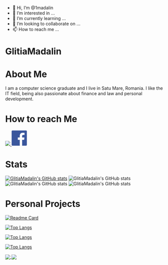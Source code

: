 - 👋 Hi, I’m @1madalin
- 👀 I’m interested in ...
- 🌱 I’m currently learning ...
- 💞️ I’m looking to collaborate on ...
- 📫 How to reach me ...

<!---
1madalin/1madalin is a ✨ special ✨ repository because its `README.md` (this file) appears on your GitHub profile.
You can click the Preview link to take a look at your changes.
--->
# GlitiaMadalin  

# About Me
 I am a computer science graduate and I live in Satu Mare, Romania. 
 I like the IT field, being also passionate about finance and law and personal development.
 
 
# How to reach Me
<a href="https://www.linkedin.com/in/madalin-glitia-b25388212/" >
   <img src="LinkedInLogo.png.ico" width="auto" height="50px" />
 </a>
 <a href="https://www.facebook.com/glitia.madalin/" >
   <img src="FacebookLogo.png.png" width="auto" height="50px" />
 </a>
 
 
# Stats
[![GlitiaMadalin's GitHub stats](https://github-readme-stats.vercel.app/api?username=GlitiaMadalin)](https://github.com/GlitiaMadalin/Test1.1.git)
 ![GlitiaMadalin's GitHub stats](https://github-readme-stats.vercel.app/api?username=GlitiaMadalin&count_private=true)
 ![GlitiaMadalin's GitHub stats](https://github-readme-stats.vercel.app/api?username=GlitiaMadalin&show_icons=true)
 ![GlitiaMadalin's GitHub stats](https://github-readme-stats.vercel.app/api?username=GlitiaMadalin&show_icons=true&theme=radical)


# Personal Projects

[![Readme Card](https://github-readme-stats.vercel.app/api/pin/?username=GlitiaMadalin&repo=github-readme-stats)](https://github.com/GlitiaMadalin/github-readme-stats)

[![Top Langs](https://github-readme-stats.vercel.app/api/top-langs/?username=GlitiaMadalin)](https://github.com/GlitiaMadalin/github-readme-stats)

[![Top Langs](https://github-readme-stats.vercel.app/api/top-langs/?username=GlitiaMadalin&hide=javascript,html)](https://github.com/GlitiaMadalin/github-readme-stats)

[![Top Langs](https://github-readme-stats.vercel.app/api/top-langs/?username=GlitiaMadalin&layout=compact)](https://github.com/GlitiaMadalin/github-readme-stats)




<a href="https://github.com/GlitiaMadalin/github-readme-stats">
  <img align="center" src="https://github-readme-stats.vercel.app/api/pin/?username=GlitiaMadalin&repo=github-readme-stats" />
</a>
<a href="https://github.com/GlitiaMadalin/convoychat">
  <img align="center" src="https://github-readme-stats.vercel.app/api/pin/?username=GlitiaMadalin&repo=LinkInBio" />
</a>
